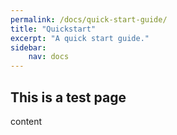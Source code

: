 ```yaml
---
permalink: /docs/quick-start-guide/
title: "Quickstart"
excerpt: "A quick start guide."
sidebar:
    nav: docs
---
```


## This is a test page

content